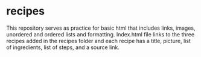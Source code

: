 # recipes
This repository serves as practice for basic html that includes links, images, unordered and ordered lists and formatting. Index.html file links to the three recipes added in the recipes folder and each recipe has a title, picture, list of ingredients, list of steps, and a source link.
